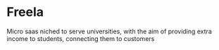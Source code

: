 # Freela
Micro saas niched to serve universities, with the aim of providing extra income to students, connecting them to customers
